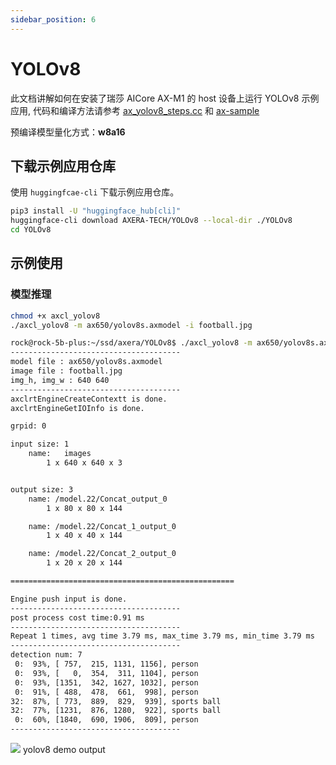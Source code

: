 ```yaml
---
sidebar_position: 6
---
```


# YOLOv8

此文档讲解如何在安装了瑞莎 AICore AX-M1 的 host 设备上运行 YOLOv8 示例应用, 代码和编译方法请参考 [ax_yolov8_steps.cc](https://github.com/AXERA-TECH/axcl-samples/blob/main/examples/axcl/ax_yolov8_steps.cc) 和 [ax-sample](https://github.com/AXERA-TECH/axcl-samples)

预编译模型量化方式：**w8a16**

## 下载示例应用仓库

使用 `huggingfcae-cli` 下载示例应用仓库。

<NewCodeBlock tip="Host" type="Device">

```bash
pip3 install -U "huggingface_hub[cli]"
huggingface-cli download AXERA-TECH/YOLOv8 --local-dir ./YOLOv8
cd YOLOv8
```

</NewCodeBlock>

## 示例使用

### 模型推理

<NewCodeBlock tip="Host" type="Device">

```bash
chmod +x axcl_yolov8
./axcl_yolov8 -m ax650/yolov8s.axmodel -i football.jpg
```

</NewCodeBlock>

```bash
rock@rock-5b-plus:~/ssd/axera/YOLOv8$ ./axcl_yolov8 -m ax650/yolov8s.axmodel -i football.jpg
--------------------------------------
model file : ax650/yolov8s.axmodel
image file : football.jpg
img_h, img_w : 640 640
--------------------------------------
axclrtEngineCreateContextt is done.
axclrtEngineGetIOInfo is done.

grpid: 0

input size: 1
    name:   images
        1 x 640 x 640 x 3


output size: 3
    name: /model.22/Concat_output_0
        1 x 80 x 80 x 144

    name: /model.22/Concat_1_output_0
        1 x 40 x 40 x 144

    name: /model.22/Concat_2_output_0
        1 x 20 x 20 x 144

==================================================

Engine push input is done.
--------------------------------------
post process cost time:0.91 ms
--------------------------------------
Repeat 1 times, avg time 3.79 ms, max_time 3.79 ms, min_time 3.79 ms
--------------------------------------
detection num: 7
 0:  93%, [ 757,  215, 1131, 1156], person
 0:  93%, [   0,  354,  311, 1104], person
 0:  93%, [1351,  342, 1627, 1032], person
 0:  91%, [ 488,  478,  661,  998], person
32:  87%, [ 773,  889,  829,  939], sports ball
32:  77%, [1231,  876, 1280,  922], sports ball
 0:  60%, [1840,  690, 1906,  809], person
--------------------------------------
```

<div style={{textAlign: 'center'}}>
   <img src="/img/aicore-ax-m1/yolov8_out.webp"/>
   yolov8 demo output
</div>

